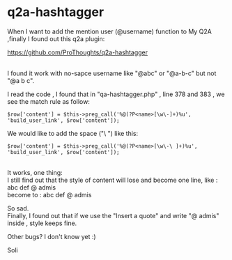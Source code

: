# q2a-hashtagger

When I want to add the mention user (@username) function to My Q2A ,finally I found out this q2a plugin:

https://github.com/ProThoughts/q2a-hashtagger

<br>
I found it work with no-sapce username like "@abc" or "@a-b-c" but not "@a b c".

I read the code , I found that in "qa-hashtagger.php" , line 378 and 383 , we see the match rule as follow:

    $row['content'] = $this->preg_call('%@(?P<name>[\w\-]+)%u', 'build_user_link', $row['content']);

We would like to add the space ("\ ") like this:

    $row['content'] = $this->preg_call('%@(?P<name>[\w\-\ ]+)%u', 'build_user_link', $row['content']);

<br>
It works, one thing:
<br>
I still find out that the style of content will lose and become one line, like :
abc
def
@ admis

<br>
become to :
abc def @ admis

So sad.
<br>
Finally, I found out that if we use the "Insert a quote" and write "@ admis" inside , style keeps fine.

Other bugs? I don't know yet :)

Soli
